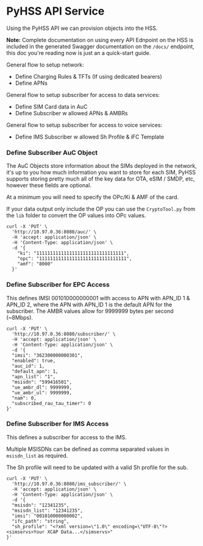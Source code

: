 # PyHSS API Service

Using the PyHSS API we can provision objects into the HSS.

**Note:** Complete documentation on using every API Ednpoint on the HSS is included in the generated Swagger documentation on the `/docs/` endpoint, this doc you're reading now is just an a quick-start guide.

General flow to setup network:
 * Define Charging Rules & TFTs (If using dedicated bearers)
 * Define APNs

General flow to setup subscriber for access to data services:
 * Define SIM Card data in AuC
 * Define Subscriber w allowed APNs & AMBRs

General flow to setup subscriber for access to voice services:
 * Define IMS Subscriber w allowed Sh Profile & iFC Template


### Define Subscriber AuC Object
The AuC Objects store information about the SIMs deployed in the network, it's up to you how much information you want to store for each SIM, PyHSS supports storing pretty much all of the key data for OTA, eSIM / SMDP, etc, however these fields are optional.

At a minimum you will need to specify the OPc/Ki & AMF of the card.

If your data output only include the OP you can use the `CryptoTool.py` from the `lib` folder to convert the OP values into OPc values.

```
curl -X 'PUT' \
  'http://10.97.0.36:8080/auc/' \
  -H 'accept: application/json' \
  -H 'Content-Type: application/json' \
  -d '{
    "ki": "11111111111111111111111111111111",
    "opc": "11111111111111111111111111111111",
    "amf": "8000"
  }'
```



### Define Subscriber for EPC Access
This defines IMSI 001010000000001 with access to APN with APN_ID 1 & APN_ID 2, where the APN with APN_ID 1 is the default APN for the subscriber. The AMBR values allow for 9999999 bytes per second (~8Mbps).
```
curl -X 'PUT' \
  'http://10.97.0.36:8080/subscriber/' \
  -H 'accept: application/json' \
  -H 'Content-Type: application/json' \
  -d '{
  "imsi": "362300000000301",
  "enabled": true,
  "auc_id": 1,
  "default_apn": 1,
  "apn_list": "1",
  "msisdn": "599416501",
  "ue_ambr_dl": 9999999,
  "ue_ambr_ul": 9999999,
  "nam": 0,
  "subscribed_rau_tau_timer": 0
}'
```

### Define Subscriber for IMS Access
This defines a subscriber for access to the IMS.

Multiple MSISDNs can be defined as comma separated values in `msisdn_list` as required.

The Sh profile will need to be updated with a valid Sh profile for the sub.
```
curl -X 'PUT' \
  'http://10.97.0.36:8080/ims_subscriber/' \
  -H 'accept: application/json' \
  -H 'Content-Type: application/json' \
  -d '{
  "msisdn": "12341235",
  "msisdn_list": "12341235",
  "imsi": "001010000000002",
  "ifc_path": "string",
  "sh_profile": "<?xml version=\"1.0\" encoding=\"UTF-8\"?><simservs>Your XCAP Data...</simservs>"
}'
```